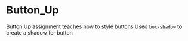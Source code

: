 # Button_Up
Button Up assignment teaches how to style buttons
Used ```box-shadow``` to create a shadow for button
